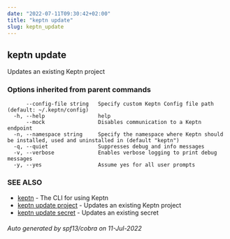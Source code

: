 ```yaml
---
date: "2022-07-11T09:30:42+02:00"
title: "keptn update"
slug: keptn_update
---
```

## keptn update

Updates an existing Keptn project

### Options inherited from parent commands

```
      --config-file string   Specify custom Keptn Config file path (default: ~/.keptn/config)
  -h, --help                 help
      --mock                 Disables communication to a Keptn endpoint
  -n, --namespace string     Specify the namespace where Keptn should be installed, used and uninstalled in (default "keptn")
  -q, --quiet                Suppresses debug and info messages
  -v, --verbose              Enables verbose logging to print debug messages
  -y, --yes                  Assume yes for all user prompts
```

### SEE ALSO

* [keptn](../keptn/)	 - The CLI for using Keptn
* [keptn update project](../keptn_update_project/)	 - Updates an existing Keptn project
* [keptn update secret](../keptn_update_secret/)	 - Updates an existing secret

###### Auto generated by spf13/cobra on 11-Jul-2022

